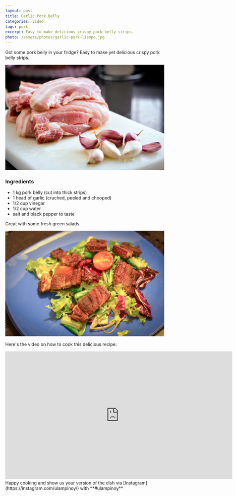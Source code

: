 ```yaml
---
layout: post
title: Garlic Pork Belly
categories: video 
tags: pork
excerpt: Easy to make delicious crispy pork belly strips.
photo: /assets/photos/garlic-pork-liempo.jpg
---
```


Got some pork belly in your fridge? Easy to make yet delicious crispy pork belly strips.

<div class="pure-g">
  <div class="pure-u-1-1">
     <img class="pure-img" src="/assets/photos/pork-garlic-chopping-board.jpg" alt="Fresh pork belly strips and cloves of garlic">
  </div>
</div>

### Ingredients
* 1 kg pork belly (cut into thick strips)
* 1 head of garlic (cruched, peeled and chooped)
* 1/2 cup vinegar
* 1/2 cup water
* salt and black pepper to taste

Great with some fresh green salads

![Crispy pork belly strips salad](/assets/photos/crispy-pork-belly-salad.jpg)

Here's the video on how to cook this delicious recipe:

<div class="video-holder">
<iframe width="720" height="405" src="https://www.youtube.com/embed/d9aXCxvG0ow?rel=0&amp;controls=0&amp;showinfo=0" frameborder="0" allowfullscreen></iframe>
</div>
Happy cooking and show us your version of the dish via [Instagram](https://instagram.com/ulampinoy/) with **#ulampinoy**

